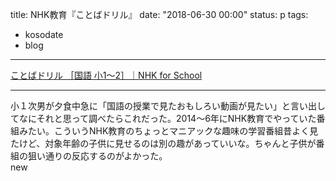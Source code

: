 title: NHK教育『ことばドリル』
date: "2018-06-30 00:00"
status: p
tags:
- kosodate
- blog
---

[ことばドリル ［国語 小1～2］｜NHK for School](http://www.nhk.or.jp/kokugo/drill/)<br>

---

小１次男が夕食中急に「国語の授業で見たおもしろい動画が見たい」と言い出してなにそれと思って調べたらこれだった。2014〜6年にNHK教育でやっていた番組みたい。こういうNHK教育のちょっとマニアックな趣味の学習番組昔よく見たけど、対象年齢の子供に見せるのは別の趣があっていいな。ちゃんと子供が番組の狙い通りの反応するのがよかった。<br>
new
